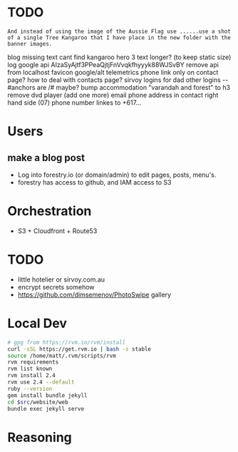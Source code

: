 # TODO
```
And instead of using the image of the Aussie Flag use ......use a shot of a single Tree Kangaroo that I have place in the new folder with the banner images.
```
blog
missing text
cant find kangaroo
hero 3 text longer? (to keep static size)
log google api AIzaSyAjtf3PPeaQjtjFnVvqkfhyyyk88WJSvBY
remove api from localhost
favicon
google/alt telemetrics
phone link only on contact page?
how to deal with contacts page?
sirvoy logins for dad
other logins
--#anchors are /# maybe?
bump accommodation "varandah and forest" to h3
remove dvd player (add one more)
email phone address in contact right hand side
(07) phone number linkes to +617...


# Users

## make a blog post

* Log into forestry.io (or domain/admin) to edit pages, posts, menu's.
* forestry has access to github, and IAM access to S3

# Orchestration

* S3 + Cloudfront + Route53

# TODO

* little hotelier or sirvoy.com.au
* encrypt secrets somehow
* https://github.com/dimsemenov/PhotoSwipe gallery

# Local Dev

```bash
# gpg from https://rvm.io/rvm/install
curl -sSL https://get.rvm.io | bash -s stable
source /home/matt/.rvm/scripts/rvm
rvm requirements
rvm list known
rvm install 2.4
rvm use 2.4 --default 
ruby --version
gem install bundle jekyll
cd $src/website/web
bundle exec jekyll serve
```

# Reasoning